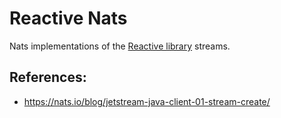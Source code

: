 # Reactive Nats

Nats implementations of the [Reactive library](https://github.com/memoria-io/reactive) streams.

## References:

* https://nats.io/blog/jetstream-java-client-01-stream-create/
